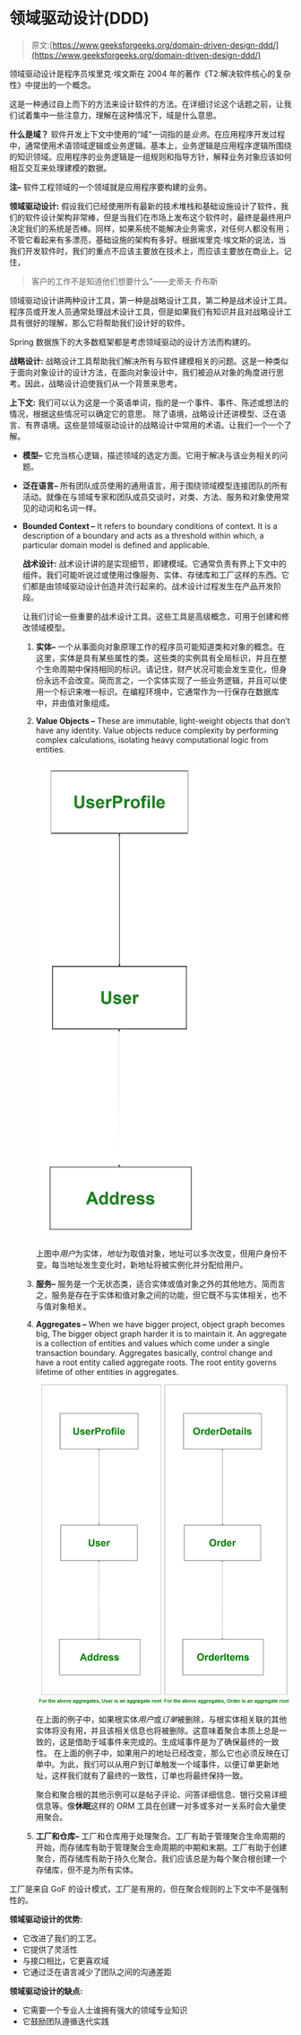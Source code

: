 # 领域驱动设计(DDD)

> 原文:[https://www.geeksforgeeks.org/domain-driven-design-ddd/](https://www.geeksforgeeks.org/domain-driven-design-ddd/)

领域驱动设计是程序员埃里克·埃文斯在 2004 年的著作《T2:解决软件核心的复杂性》中提出的一个概念。

这是一种通过自上而下的方法来设计软件的方法。在详细讨论这个话题之前，让我们试着集中一些注意力，理解在这种情况下，域是什么意思。

**什么是域？**
软件开发上下文中使用的“域”一词指的是*业务*。在应用程序开发过程中，通常使用术语领域逻辑或业务逻辑。基本上，业务逻辑是应用程序逻辑所围绕的知识领域。应用程序的业务逻辑是一组规则和指导方针，解释业务对象应该如何相互交互来处理建模的数据。

**注–**
软件工程领域的一个领域就是应用程序要构建的业务。

**领域驱动设计:**
假设我们已经使用所有最新的技术堆栈和基础设施设计了软件，我们的软件设计架构非常棒，但是当我们在市场上发布这个软件时，最终是最终用户决定我们的系统是否棒。同样，如果系统不能解决业务需求，对任何人都没有用；不管它看起来有多漂亮，基础设施的架构有多好。根据埃里克·埃文斯的说法，当我们开发软件时，我们的重点不应该主要放在技术上，而应该主要放在商业上。记住，

> 客户的工作不是知道他们想要什么”——史蒂夫·乔布斯

领域驱动设计讲两种设计工具，第一种是战略设计工具，第二种是战术设计工具。程序员或开发人员通常处理战术设计工具，但是如果我们有知识并且对战略设计工具有很好的理解，那么它将帮助我们设计好的软件。

Spring 数据族下的大多数框架都是考虑领域驱动的设计方法而构建的。

**战略设计:**
战略设计工具帮助我们解决所有与软件建模相关的问题。这是一种类似于面向对象设计的设计方法，在面向对象设计中，我们被迫从对象的角度进行思考。因此，战略设计迫使我们从一个背景来思考。

**上下文:**
我们可以认为这是一个英语单词，指的是一个事件、事件、陈述或想法的情况，根据这些情况可以确定它的意思。
除了语境，战略设计还讲模型、泛在语言、有界语境。这些是领域驱动设计的战略设计中常用的术语。让我们一个一个了解。

*   **模型–**
    它充当核心逻辑，描述领域的选定方面。它用于解决与该业务相关的问题。
*   **泛在语言–**
    所有团队成员使用的通用语言，用于围绕领域模型连接团队的所有活动。就像在与领域专家和团队成员交谈时，对类、方法、服务和对象使用常见的动词和名词一样。

*   **Bounded Context –**
    It refers to boundary conditions of context. It is a description of a boundary and acts as a threshold within which, a particular domain model is defined and applicable.

    **战术设计:**
    战术设计讲的是实现细节，即建模域。它通常负责有界上下文中的组件。我们可能听说过或使用过像服务、实体、存储库和工厂这样的东西。它们都是由领域驱动设计创造并流行起来的。战术设计过程发生在产品开发阶段。

    让我们讨论一些重要的战术设计工具。这些工具是高级概念，可用于创建和修改领域模型。

    1.  **实体–**
        一个从事面向对象原理工作的程序员可能知道类和对象的概念。在这里，实体是具有某些属性的类。这些类的实例具有全局标识，并且在整个生命周期中保持相同的标识。请记住，财产状况可能会发生变化，但身份永远不会改变。简而言之，一个实体实现了一些业务逻辑，并且可以使用一个标识来唯一标识。在编程环境中，它通常作为一行保存在数据库中，并由值对象组成。
    2.  **Value Objects –**
        These are immutable, light-weight objects that don’t have any identity. Value objects reduce complexity by performing complex calculations, isolating heavy computational logic from entities.

        ![](img/a2dad568f8fb969b0de7d38a20e31d35.png)

        上图中*用户*为实体，*地址*为取值对象，地址可以多次改变，但用户身份不变。每当地址发生变化时，新地址将被实例化并分配给用户。

    3.  **服务–**
        服务是一个无状态类，适合实体或值对象之外的其他地方。简而言之，服务是存在于实体和值对象之间的功能，但它既不与实体相关，也不与值对象相关。
    4.  **Aggregates –**
        When we have bigger project, object graph becomes big, The bigger object graph harder it is to maintain it. An aggregate is a collection of entities and values which come under a single transaction boundary. Aggregates basically, control change and have a root entity called aggregate roots. The root entity governs lifetime of other entities in aggregates.

        ![](img/ca48684694fab8d60599469a48ef0e34.png)

        在上面的例子中，如果根实体*用户*或*订单*被删除，与根实体相关联的其他实体将没有用，并且该相关信息也将被删除。这意味着聚合本质上总是一致的，这是借助于域事件来完成的。生成域事件是为了确保最终的一致性。
        在上面的例子中，如果用户的地址已经改变，那么它也必须反映在订单中。为此，我们可以从用户到订单触发一个域事件，以便订单更新地址，这样我们就有了最终的一致性，订单也将最终保持一致。

        聚合和聚合根的其他示例可以是帖子评论、问答详细信息、银行交易详细信息等。像**休眠**这样的 ORM 工具在创建一对多或多对一关系时会大量使用聚合。

    5.  **工厂和仓库–**
        工厂和仓库用于处理聚合。工厂有助于管理聚合生命周期的开始，而存储库有助于管理聚合生命周期的中期和末期。工厂有助于创建聚合，而存储库有助于持久化聚合。我们应该总是为每个聚合根创建一个存储库，但不是为所有实体。

工厂是来自 GoF 的设计模式，工厂是有用的，但在聚合规则的上下文中不是强制性的。

**领域驱动设计的优势:**

*   它改进了我们的工艺。
*   它提供了灵活性
*   与接口相比，它更喜欢域
*   它通过泛在语言减少了团队之间的沟通差距

**领域驱动设计的缺点:**

*   它需要一个专业人士谁拥有强大的领域专业知识
*   它鼓励团队遵循迭代实践
